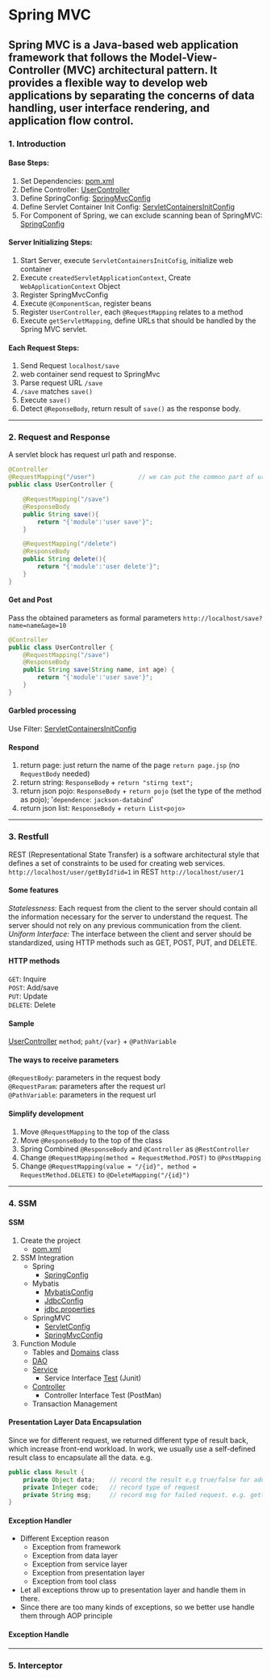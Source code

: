 # Spring MVC
Spring MVC is a Java-based web application framework that follows the Model-View-Controller (MVC) architectural pattern. 
It provides a flexible way to develop web applications by separating the concerns of data handling, user interface rendering, and application flow control.
---
### 1. Introduction 
#### Base Steps:
1. Set Dependencies: [pom.xml](../spring_09_mvc_demo/pom.xml)
2. Define Controller: [UserController](../spring_09_mvc_demo/src/main/java/demo/springmvc/UserController.java)
3. Define SpringConfig: [SpringMvcConfig](../spring_09_mvc_demo/src/main/java/demo/ssm.config/SpringMvcConfig.java)
4. Define Servlet Container Init Config: [ServletContainersInitConfig](../spring_09_mvc_demo/src/main/java/demo/ssm.config/ServletContainersInitConfig.java)
5. For Component of Spring, we can exclude scanning bean of SpringMVC: [SpringConfig](../spring_09_mvc_demo/src/main/java/demo/ssm.config/SpringConfig.java)
#### Server Initializing Steps:
1. Start Server, execute `ServletContainersInitCofig`, initialize web container
2. Execute `createdServletApplicationContext`, Create `WebApplicationContext` Object
3. Register SpringMvcConfig
4. Execute `@ComponentScan`, register beans
5. Register `UserController`, each `@RequestMapping` relates to a method
6. Execute `getServletMapping`, define URLs that should be handled by the Spring MVC servlet.
#### Each Request Steps:
1. Send Request `localhost/save`
2. web container send request to SpringMvc
3. Parse request URL `/save`
4. `/save` matches `save()`
5. Execute `save()`
6. Detect `@ReponseBody`, return result of `save()` as the response body.
---
### 2. Request and Response
A servlet block has request url path and response.
```java
@Controller
@RequestMapping("/user")            // we can put the common part of url path here
public class UserController {

    @RequestMapping("/save")
    @ResponseBody
    public String save(){
        return "{'module':'user save'}";
    }

    @RequestMapping("/delete")
    @ResponseBody
    public String delete(){
        return "{'module':'user delete'}";
    }
}

```
#### Get and Post
Pass the obtained parameters as formal parameters
`http://localhost/save?name=name&age=10`
```java
@Controller
public class UserController {
    @RequestMapping("/save")
    @ResponseBody
    public String save(String name, int age) {
        return "{'module':'user save'}";
    }
}
```
#### Garbled processing
Use Filter: [ServletContainersInitConfig](../spring_10_mvc_request/src/main/java/mvc/ssm.config/ServletContainersInitConfig.java)
#### Respond
1. return page: just return the name of the page `return page.jsp` (no `RequestBody` needed)
2. return string: `ResponseBody` + `return "stirng text";`
3. return json pojo: `ResponseBody` + `return pojo` (set the type of the method as pojo); '`dependence`: `jackson-databind`'
4. return json list: `ResponseBody` + `return List<pojo>`

---
### 3. Restfull
REST (Representational State Transfer) is a software architectural style that defines a set of constraints to be used for creating web services.  
`http://localhost/user/getById?id=1` in REST `http://localhost/user/1`

#### Some features  
_Statelessness:_ Each request from the client to the server should contain all the information necessary for the server to understand the request. 
The server should not rely on any previous communication from the client.  
_Uniform Interface:_ The interface between the client and server should be standardized, using HTTP methods such as GET, POST, PUT, and DELETE.
#### HTTP methods
`GET`: Inquire  
`POST`: Add/save  
`PUT`: Update  
`DELETE`: Delete  
#### Sample
[UserController](../src/main/java/restful/ssm.controller/UserController.java)
`method`; `paht/{var}` + `@PathVariable`
#### The ways to receive parameters
`@RequestBody`: parameters in the request body  
`@RequestParam`: parameters after the request url  
`@PathVariable`: parameters in the request url
#### Simplify development
1. Move `@RequestMapping` to the top of the class
2. Move `@ResponseBody` to the top of the class
3. Spring Combined `@ResponseBody` and `@Controller` as `@RestController`
4. Change `@RequestMapping(method = RequestMethod.POST)` to `@PostMapping`
5. Change `@RequestMapping(value = "/{id}", method = RequestMethod.DELETE)` to `@DeleteMapping("/{id}")`

---
### 4. SSM
#### SSM
1. Create the project
   - [pom.xml](../spring_11_ssm/pom.xml)
2. SSM Integration
    - Spring
      - [SpringConfig](../spring_11_ssm/src/main/java/ssm/config/SpringConfig.java)
    - Mybatis
      - [MybatisConfig](../spring_11_ssm/src/main/java/ssm/config/MybatisConfig.java)
      - [JdbcConfig](../spring_11_ssm/src/main/java/ssm/config/JdbcConfig.java)
      - [jdbc.properties](../spring_11_ssm/src/main/resources/jdbc.properties)
    - SpringMVC
      - [ServletConfig](../spring_11_ssm/src/main/java/ssm/config/ServletConfig.java)
      - [SpringMvcConfig](../spring_11_ssm/src/main/java/ssm/config/SpringMvcConfig.java)
3. Function Module
   - Tables and [Domains](../spring_11_ssm/src/main/java/ssm/domain/Book.java) class
   - [DAO](../spring_11_ssm/src/main/java/ssm/dao/BookDao.java)
   - [Service](../spring_11_ssm/src/main/java/ssm/service/BookService.java)
     - Service Interface [Test](../spring_11_ssm/src/test/java/ssm/service/BookServiceTest.java) (Junit)
   - [Controller](../spring_11_ssm/src/main/java/ssm/controller/BookController.java)
     - Controller Interface Test (PostMan)
   - Transaction Management
#### Presentation Layer Data Encapsulation
Since we for different request, we returned different type of result back, which increase front-end workload.
In work, we usually use a self-defined result class to encapsulate all the data. e.g.
```java
public class Result {
    private Object data;    // record the result e,g true/false for adding, deleting, updating
    private Integer code;   // record type of request
    private String msg;     // record msg for failed request. e.g. getting request returns null
}
```
#### Exception Handler
- Different Exception reason
  - Exception from framework
  - Exception from data layer
  - Exception from service layer
  - Exception from presentation layer
  - Exception from tool class
- Let all exceptions throw up to presentation layer and handle them in there.
- Since there are too many kinds of exceptions, so we better use handle them through AOP principle
#### Exception Handle


---
### 5. Interceptor